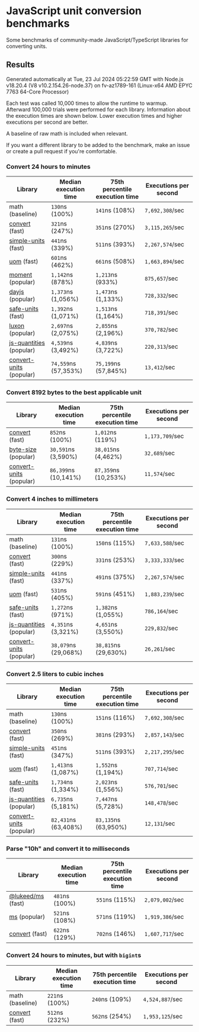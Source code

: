 # JavaScript unit conversion benchmarks

Some benchmarks of community-made JavaScript/TypeScript libraries for converting units.

## Results

<!-- beginblock(results) -->

Generated automatically at Tue, 23 Jul 2024 05:22:59 GMT with Node.js v18.20.4 (V8 v10.2.154.26-node.37) on fv-az1789-161 (Linux-x64 AMD EPYC 7763 64-Core Processor)

Each test was called 10,000 times to allow the runtime to warmup.
Afterward 100,000 trials were performed for each library.
Information about the execution times are shown below.
Lower execution times and higher executions per second are better.

A baseline of raw math is included when relevant.

If you want a different library to be added to the benchmark, make an issue or create a pull request if you're comfortable.

### Convert 24 hours to minutes

| Library                                                            | Median execution time | 75th percentile execution time | Executions per second |
| ------------------------------------------------------------------ | --------------------- | ------------------------------ | --------------------- |
| math (baseline)                                                    | `130`ns (100%)        | `141`ns (108%)                 | `7,692,308`/sec       |
| [convert](https://npmjs.com/package/convert) (fast)                | `321`ns (247%)        | `351`ns (270%)                 | `3,115,265`/sec       |
| [simple-units](https://npmjs.com/package/simple-units) (fast)      | `441`ns (339%)        | `511`ns (393%)                 | `2,267,574`/sec       |
| [uom](https://npmjs.com/package/uom) (fast)                        | `601`ns (462%)        | `661`ns (508%)                 | `1,663,894`/sec       |
| [moment](https://npmjs.com/package/moment) (popular)               | `1,142`ns (878%)      | `1,213`ns (933%)               | `875,657`/sec         |
| [dayjs](https://npmjs.com/package/dayjs) (popular)                 | `1,373`ns (1,056%)    | `1,473`ns (1,133%)             | `728,332`/sec         |
| [safe-units](https://npmjs.com/package/safe-units) (fast)          | `1,392`ns (1,071%)    | `1,513`ns (1,164%)             | `718,391`/sec         |
| [luxon](https://npmjs.com/package/luxon) (popular)                 | `2,697`ns (2,075%)    | `2,855`ns (2,196%)             | `370,782`/sec         |
| [js-quantities](https://npmjs.com/package/js-quantities) (popular) | `4,539`ns (3,492%)    | `4,839`ns (3,722%)             | `220,313`/sec         |
| [convert-units](https://npmjs.com/package/convert-units) (popular) | `74,559`ns (57,353%)  | `75,199`ns (57,845%)           | `13,412`/sec          |

### Convert 8192 bytes to the best applicable unit

| Library                                                            | Median execution time | 75th percentile execution time | Executions per second |
| ------------------------------------------------------------------ | --------------------- | ------------------------------ | --------------------- |
| [convert](https://npmjs.com/package/convert) (fast)                | `852`ns (100%)        | `1,012`ns (119%)               | `1,173,709`/sec       |
| [byte-size](https://npmjs.com/package/byte-size) (popular)         | `30,591`ns (3,590%)   | `38,015`ns (4,462%)            | `32,689`/sec          |
| [convert-units](https://npmjs.com/package/convert-units) (popular) | `86,399`ns (10,141%)  | `87,359`ns (10,253%)           | `11,574`/sec          |

### Convert 4 inches to millimeters

| Library                                                            | Median execution time | 75th percentile execution time | Executions per second |
| ------------------------------------------------------------------ | --------------------- | ------------------------------ | --------------------- |
| math (baseline)                                                    | `131`ns (100%)        | `150`ns (115%)                 | `7,633,588`/sec       |
| [convert](https://npmjs.com/package/convert) (fast)                | `300`ns (229%)        | `331`ns (253%)                 | `3,333,333`/sec       |
| [simple-units](https://npmjs.com/package/simple-units) (fast)      | `441`ns (337%)        | `491`ns (375%)                 | `2,267,574`/sec       |
| [uom](https://npmjs.com/package/uom) (fast)                        | `531`ns (405%)        | `591`ns (451%)                 | `1,883,239`/sec       |
| [safe-units](https://npmjs.com/package/safe-units) (fast)          | `1,272`ns (971%)      | `1,382`ns (1,055%)             | `786,164`/sec         |
| [js-quantities](https://npmjs.com/package/js-quantities) (popular) | `4,351`ns (3,321%)    | `4,651`ns (3,550%)             | `229,832`/sec         |
| [convert-units](https://npmjs.com/package/convert-units) (popular) | `38,079`ns (29,068%)  | `38,815`ns (29,630%)           | `26,261`/sec          |

### Convert 2.5 liters to cubic inches

| Library                                                            | Median execution time | 75th percentile execution time | Executions per second |
| ------------------------------------------------------------------ | --------------------- | ------------------------------ | --------------------- |
| math (baseline)                                                    | `130`ns (100%)        | `151`ns (116%)                 | `7,692,308`/sec       |
| [convert](https://npmjs.com/package/convert) (fast)                | `350`ns (269%)        | `381`ns (293%)                 | `2,857,143`/sec       |
| [simple-units](https://npmjs.com/package/simple-units) (fast)      | `451`ns (347%)        | `511`ns (393%)                 | `2,217,295`/sec       |
| [uom](https://npmjs.com/package/uom) (fast)                        | `1,413`ns (1,087%)    | `1,552`ns (1,194%)             | `707,714`/sec         |
| [safe-units](https://npmjs.com/package/safe-units) (fast)          | `1,734`ns (1,334%)    | `2,023`ns (1,556%)             | `576,701`/sec         |
| [js-quantities](https://npmjs.com/package/js-quantities) (popular) | `6,735`ns (5,181%)    | `7,447`ns (5,728%)             | `148,478`/sec         |
| [convert-units](https://npmjs.com/package/convert-units) (popular) | `82,431`ns (63,408%)  | `83,135`ns (63,950%)           | `12,131`/sec          |

### Parse "10h" and convert it to milliseconds

| Library                                                   | Median execution time | 75th percentile execution time | Executions per second |
| --------------------------------------------------------- | --------------------- | ------------------------------ | --------------------- |
| [@lukeed/ms](https://npmjs.com/package/@lukeed/ms) (fast) | `481`ns (100%)        | `551`ns (115%)                 | `2,079,002`/sec       |
| [ms](https://npmjs.com/package/ms) (popular)              | `521`ns (108%)        | `571`ns (119%)                 | `1,919,386`/sec       |
| [convert](https://npmjs.com/package/convert) (fast)       | `622`ns (129%)        | `702`ns (146%)                 | `1,607,717`/sec       |

### Convert 24 hours to minutes, but with `bigint`s

| Library                                             | Median execution time | 75th percentile execution time | Executions per second |
| --------------------------------------------------- | --------------------- | ------------------------------ | --------------------- |
| math (baseline)                                     | `221`ns (100%)        | `240`ns (109%)                 | `4,524,887`/sec       |
| [convert](https://npmjs.com/package/convert) (fast) | `512`ns (232%)        | `562`ns (254%)                 | `1,953,125`/sec       |

<!-- endblock(results) -->
